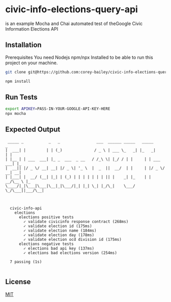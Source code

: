 # civic-info-elections-query-api
is an example Mocha and Chai automated test of theGoogle Civic Information Elections API

## Installation
Prerequisites
You need Nodejs npm/npx Installed to be able to run this project on your machine.

```bash
git clone git@https://github.com:corey-bailey/civic-info-elections-query-api.git
```
```bash
npm install
```
## Run Tests

```bash
export APIKEY=PASS-IN-YOUR-GOOGLE-API-KEY-HERE
npx mocha
```


## Expected Output

```shell
 _____ _           _   _                ___  ______ _____   _____         _   
|  ___| |         | | (_)              / _ \ | ___ \_   _| |_   _|       | |  
| |__ | | ___  ___| |_ _  ___  _ __   / /_\ \| |_/ / | |     | | ___  ___| |_ 
|  __|| |/ _ \/ __| __| |/ _ \| '_ \  |  _  ||  __/  | |     | |/ _ \/ __| __|
| |___| |  __/ (__| |_| | (_) | | | | | | | || |    _| |_    | |  __/\__ \ |_ 
\____/|_|\___|\___|\__|_|\___/|_| |_| \_| |_/\_|    \___/    \_/\___||___/\__|                                                                    



  civic-info-api
    elections
      elections positive tests
        ✓ validate civicinfo response contract (268ms)
        ✓ validate election id (175ms)
        ✓ validate election name (184ms)
        ✓ validate election day (178ms)
        ✓ validate election ocd division id (175ms)
      elections negative tests
        ✓ elections bad api key (137ms)
        ✓ elections bad elections version (254ms)

  7 passing (1s)
  
```

## License
[MIT](https://choosealicense.com/licenses/mit/)